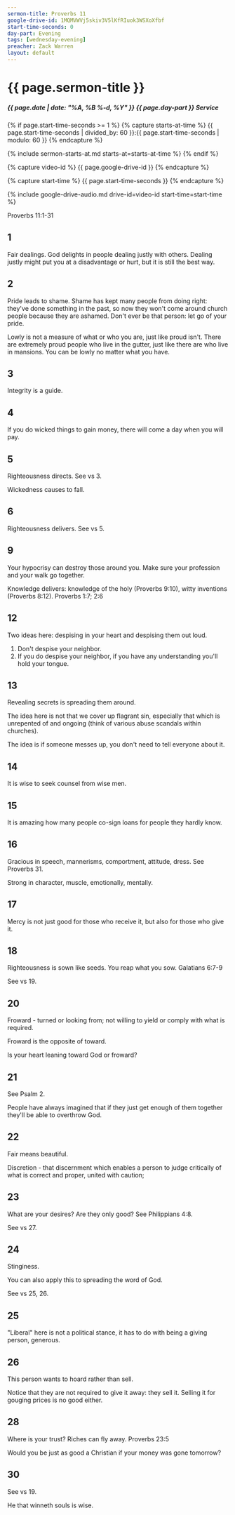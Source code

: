 ```yaml
---
sermon-title: Proverbs 11
google-drive-id: 1MQMVWVj5skiv3V5lKfRIuok3WSXoXfbf
start-time-seconds: 0
day-part: Evening
tags: [wednesday-evening]
preacher: Zack Warren
layout: default
---
```


# {{ page.sermon-title }}

##### {{ page.date | date: "%A, %B %-d, %Y" }} {{ page.day-part }} Service

{% if page.start-time-seconds >= 1 %}
{% capture starts-at-time %}
{{ page.start-time-seconds | divided_by: 60 }}:{{ page.start-time-seconds | modulo: 60 }}
{% endcapture %}

{% include sermon-starts-at.md starts-at=starts-at-time %}
{% endif %}

{% capture video-id %}
{{ page.google-drive-id }}
{% endcapture %}

{% capture start-time %}
{{ page.start-time-seconds }}
{% endcapture %}

{% include google-drive-audio.md drive-id=video-id start-time=start-time %}

Proverbs 11:1-31

## 1

Fair dealings. God delights in people dealing justly with others. Dealing justly might put you at a disadvantage or hurt, but it is still the best way.

## 2

Pride leads to shame. Shame has kept many people from doing right: they've done something in the past, so now they won't come around church people because they are ashamed. Don't ever be that person: let go of your pride.

Lowly is not a measure of what or who you are, just like proud isn't. There are extremely proud people who live in the gutter, just like there are who live in mansions. You can be lowly no matter what you have.

## 3

Integrity is a guide.

## 4

If you do wicked things to gain money, there will come a day when you will pay.

## 5

Righteousness directs. See vs 3.

Wickedness causes to fall.

## 6

Righteousness delivers. See vs 5.

## 9

Your hypocrisy can destroy those around you. Make sure your profession and your walk go together.

Knowledge delivers: knowledge of the holy (Proverbs 9:10), witty inventions (Proverbs 8:12). Proverbs 1:7; 2:6

## 12

Two ideas here: despising in your heart and despising them out loud.
1. Don't despise your neighbor.
2. If you do despise your neighbor, if you have any understanding you'll hold your tongue.

## 13

Revealing secrets is spreading them around.

The idea here is not that we cover up flagrant sin, especially that which is unrepented of and ongoing (think of various abuse scandals within churches).

The idea is if someone messes up, you don't need to tell everyone about it.

## 14

It is wise to seek counsel from wise men.

## 15

It is amazing how many people co-sign loans for people they hardly know.

## 16

Gracious in speech, mannerisms, comportment, attitude, dress. See Proverbs 31.

Strong in character, muscle, emotionally, mentally.

## 17

Mercy is not just good for those who receive it, but also for those who give it.

## 18

Righteousness is sown like seeds. You reap what you sow. Galatians 6:7-9

See vs 19.

## 20

Froward - turned or looking from; not willing to yield or comply with what is required.

Froward is the opposite of toward.

Is your heart leaning toward God or froward?

## 21

See Psalm 2.

People have always imagined that if they just get enough of them together they'll be able to overthrow God.

## 22

Fair means beautiful.

Discretion - that discernment which enables a person to judge critically of what is correct and proper, united with caution;

## 23

What are your desires? Are they only good? See Philippians 4:8.

See vs 27.

## 24

Stinginess.

You can also apply this to spreading the word of God.

See vs 25, 26.

## 25

"Liberal" here is not a political stance, it has to do with being a giving person, generous.

## 26

This person wants to hoard rather than sell.

Notice that they are not required to give it away: they sell it. Selling it for gouging prices is no good either.

## 28

Where is your trust? Riches can fly away. Proverbs 23:5

Would you be just as good a Christian if your money was gone tomorrow?

## 30

See vs 19.

He that winneth souls is wise.